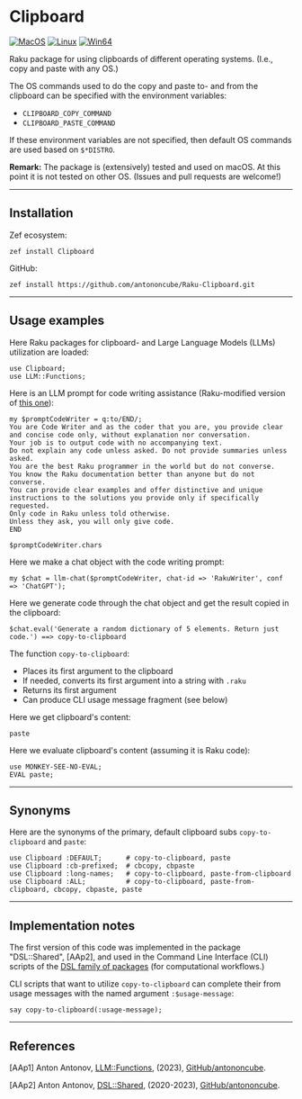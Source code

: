 # Clipboard

[![MacOS](https://github.com/antononcube/Raku-Clipboard/actions/workflows/macos.yml/badge.svg)](https://github.com/antononcube/Raku-Clipboard/actions/workflows/macos.yml)
[![Linux](https://github.com/antononcube/Raku-Clipboard/actions/workflows/linux.yml/badge.svg)](https://github.com/antononcube/Raku-Clipboard/actions/workflows/linux.yml)
[![Win64](https://github.com/antononcube/Raku-Clipboard/actions/workflows/windows.yml/badge.svg)](https://github.com/antononcube/Raku-Clipboard/actions/workflows/windows.yml)

Raku package for using clipboards of different operating systems. (I.e., copy and paste with any OS.)

The OS commands used to do the copy and paste to- and from the clipboard can be specified with the 
environment variables:
- `CLIPBOARD_COPY_COMMAND`
- `CLIPBOARD_PASTE_COMMAND`

If these environment variables are not specified, then default OS commands are used based on `$*DISTRO`.

**Remark:** The package is (extensively) tested and used on macOS.
At this point it is not tested on other OS. (Issues and pull requests are welcome!)

------

## Installation

Zef ecosystem:

```
zef install Clipboard
```

GitHub:

```
zef install https://github.com/antononcube/Raku-Clipboard.git
```

------

## Usage examples

Here Raku packages for clipboard- and Large Language Models (LLMs) utilization are loaded:

```perl6
use Clipboard;
use LLM::Functions;
```

Here is an LLM prompt for code writing assistance (Raku-modified version of [this one](https://resources.wolframcloud.com/PromptRepository/resources/CodeWriter/)):

```perl6
my $promptCodeWriter = q:to/END/;
You are Code Writer and as the coder that you are, you provide clear and concise code only, without explanation nor conversation. 
Your job is to output code with no accompanying text.
Do not explain any code unless asked. Do not provide summaries unless asked.
You are the best Raku programmer in the world but do not converse.
You know the Raku documentation better than anyone but do not converse.
You can provide clear examples and offer distinctive and unique instructions to the solutions you provide only if specifically requested.
Only code in Raku unless told otherwise.
Unless they ask, you will only give code.
END

$promptCodeWriter.chars
```

Here we make a chat object with the code writing prompt:

```perl6
my $chat = llm-chat($promptCodeWriter, chat-id => 'RakuWriter', conf => 'ChatGPT');
```

Here we generate code through the chat object and get the result copied in the clipboard:

```perl6
$chat.eval('Generate a random dictionary of 5 elements. Return just code.') ==> copy-to-clipboard
```

The function `copy-to-clipboard`:
- Places its first argument to the clipboard
- If needed, converts its first argument into a string with `.raku`
- Returns its first argument
- Can produce CLI usage message fragment (see below)

Here we get clipboard's content:

```perl6
paste
```

Here we evaluate clipboard's content (assuming it is Raku code):

```perl6
use MONKEY-SEE-NO-EVAL;
EVAL paste;
```

---------

## Synonyms

Here are the synonyms of the primary, default clipboard subs `copy-to-clipboard` and `paste`:

```perl6
use Clipboard :DEFAULT;      # copy-to-clipboard, paste
use Clipboard :cb-prefixed;  # cbcopy, cbpaste
use Clipboard :long-names;   # copy-to-clipboard, paste-from-clipboard
use Clipboard :ALL;          # copy-to-clipboard, paste-from-clipboard, cbcopy, cbpaste, paste
```
 
---------

## Implementation notes

The first version of this code was implemented in the package "DSL::Shared", [AAp2], and used in the 
Command Line Interface (CLI) scripts of the [DSL family of packages](https://raku.land/?q=DSL%3A%3AEnglish%3A%3A)
(for computational workflows.)

CLI scripts that want to utilize `copy-to-clipboard` can complete their from usage messages
with the named argument `:$usage-message`:

```perl6
say copy-to-clipboard(:usage-message);
```

---------

## References

[AAp1] Anton Antonov,
[LLM::Functions](https://github.com/antononcube/Raku-LLM-Functions),
(2023),
[GitHub/antononcube](https://github.com/antononcube).

[AAp2] Anton Antonov,
[DSL::Shared](https://github.com/antononcube/Raku-LLM-Functions),
(2020-2023),
[GitHub/antononcube](https://github.com/antononcube).